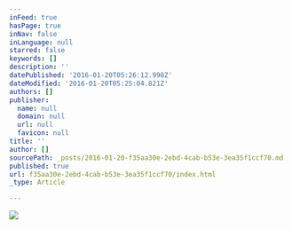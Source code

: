 ```yaml
---
inFeed: true
hasPage: true
inNav: false
inLanguage: null
starred: false
keywords: []
description: ''
datePublished: '2016-01-20T05:26:12.998Z'
dateModified: '2016-01-20T05:25:04.821Z'
authors: []
publisher:
  name: null
  domain: null
  url: null
  favicon: null
title: ''
author: []
sourcePath: _posts/2016-01-20-f35aa30e-2ebd-4cab-b53e-3ea35f1ccf70.md
published: true
url: f35aa30e-2ebd-4cab-b53e-3ea35f1ccf70/index.html
_type: Article

---
```

![](https://the-grid-user-content.s3-us-west-2.amazonaws.com/a408fed9-cee5-4260-abff-c786f555ee28.jpg)